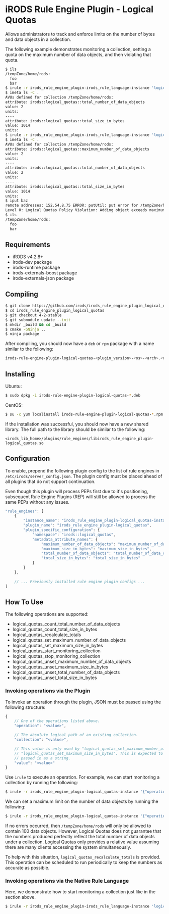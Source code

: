 # iRODS Rule Engine Plugin - Logical Quotas

Allows administrators to track and enforce limits on the number of bytes and data objects in a collection.

The following example demonstrates monitoring a collection, setting a quota on the maximum number of data
objects, and then violating that quota.
```bash
$ ils
/tempZone/home/rods:
  foo
  bar
$ irule -r irods_rule_engine_plugin-irods_rule_language-instance 'logical_quotas_start_monitoring_collection("/tempZone/home/rods")' null ruleExecOut
$ imeta ls -C .                                                                                                                                                                
AVUs defined for collection /tempZone/home/rods:
attribute: irods::logical_quotas::total_number_of_data_objects
value: 2
units: 
----
attribute: irods::logical_quotas::total_size_in_bytes
value: 1014
units: 
$ irule -r irods_rule_engine_plugin-irods_rule_language-instance 'logical_quotas_set_maximum_number_of_data_objects("/tempZone/home/rods", "2")' null ruleExecOut              
$ imeta ls -C .
AVUs defined for collection /tempZone/home/rods:
attribute: irods::logical_quotas::maximum_number_of_data_objects
value: 2
units: 
----
attribute: irods::logical_quotas::total_number_of_data_objects
value: 2
units: 
----
attribute: irods::logical_quotas::total_size_in_bytes
value: 1014
units: 
$ iput baz
remote addresses: 152.54.8.75 ERROR: putUtil: put error for /tempZone/home/rods/baz, status = -130000 status = -130000 SYS_INVALID_INPUT_PARAM
Level 0: Logical Quotas Policy Violation: Adding object exceeds maximum number of objects limit
$ ils
/tempZone/home/rods:
  foo
  bar
```

## Requirements
- iRODS v4.2.8+
- irods-dev package
- irods-runtime package
- irods-externals-boost package
- irods-externals-json package

## Compiling
```bash
$ git clone https://github.com/irods/irods_rule_engine_plugin_logical_quotas
$ cd irods_rule_engine_plugin_logical_quotas
$ git checkout 4-2-stable
$ git submodule update --init
$ mkdir _build && cd _build
$ cmake -GNinja ..
$ ninja package
```
After compiling, you should now have a `deb` or `rpm` package with a name similar to the following:
```bash
irods-rule-engine-plugin-logical-quotas-<plugin_version>-<os>-<arch>.<deb|rpm>
```

## Installing
Ubuntu:
```bash
$ sudo dpkg -i irods-rule-engine-plugin-logical-quotas-*.deb
```
CentOS:
```bash
$ su -c yum localinstall irods-rule-engine-plugin-logical-quotas-*.rpm
```
If the installation was successful, you should now have a new shared library. The full path to the library
should be similar to the following:
```
<irods_lib_home>/plugins/rule_engines/libirods_rule_engine_plugin-logical_quotas.so
```

## Configuration
To enable, prepend the following plugin config to the list of rule engines in `/etc/irods/server_config.json`. 
The plugin config must be placed ahead of all plugins that do not support continuation.

Even though this plugin will process PEPs first due to it's positioning, subsequent Rule Engine Plugins (REP) will 
still be allowed to process the same PEPs without any issues.
```javascript
"rule_engines": [
    {
        "instance_name": "irods_rule_engine_plugin-logical_quotas-instance",
        "plugin_name": "irods_rule_engine_plugin-logical_quotas",
        "plugin_specific_configuration": {
            "namespace": "irods::logical_quotas",
            "metadata_attribute_names": {
                "maximum_number_of_data_objects": "maximum_number_of_data_objects",
                "maximum_size_in_bytes": "maximum_size_in_bytes",
                "total_number_of_data_objects": "total_number_of_data_objects",
                "total_size_in_bytes": "total_size_in_bytes"
            }
        }
    },
    
    // ... Previously installed rule engine plugin configs ...
]
```

## How To Use
The following operations are supported:
- logical_quotas_count_total_number_of_data_objects
- logical_quotas_count_total_size_in_bytes
- logical_quotas_recalculate_totals
- logical_quotas_set_maximum_number_of_data_objects
- logical_quotas_set_maximum_size_in_bytes
- logical_quotas_start_monitoring_collection
- logical_quotas_stop_monitoring_collection
- logical_quotas_unset_maximum_number_of_data_objects
- logical_quotas_unset_maximum_size_in_bytes
- logical_quotas_unset_total_number_of_data_objects
- logical_quotas_unset_total_size_in_bytes

### Invoking operations via the Plugin
To invoke an operation through the plugin, JSON must be passed using the following structure:
```javascript
{
    // One of the operations listed above.
    "operation": "<value>",

    // The absolute logical path of an existing collection.
    "collection": "<value>",

    // This value is only used by "logical_quotas_set_maximum_number_of_data_objects" and
    // "logical_quotas_set_maximum_size_in_bytes". This is expected to be an integer
    // passed in as a string.
    "value": "<value>"
}
```

Use `irule` to execute an operation. For example, we can start monitoring a collection by running the following:
```bash
$ irule -r irods_rule_engine_plugin-logical_quotas-instance '{"operation": "logical_quotas_start_monitoring_collection", "collection": "/tempZone/home/rods"}' null ruleExecOut
```

We can set a maximum limit on the number of data objects by running the following:
```bash
$ irule -r irods_rule_engine_plugin-logical_quotas-instance '{"operation": "logical_quotas_set_maximum_number_of_data_objects", "collection": "/tempZone/home/rods", "value": "100"}' null ruleExecOut
```
If no errors occurred, then `/tempZone/home/rods` will only be allowed to contain 100 data objects. However, Logical
Quotas does not guarantee that the numbers produced perfectly reflect the total number of data objects under a collection.
Logical Quotas only provides a relative value assuming there are many clients accessing the system simultaneously.

To help with this situation, `logical_quotas_recalculate_totals` is provided. This operation can be scheduled
to run periodically to keep the numbers as accurate as possible.

### Invoking operations via the Native Rule Language
Here, we demonstrate how to start monitoring a collection just like in the section above.
```bash
$ irule -r irods_rule_engine_plugin-irods_rule_language-instance 'logical_quotas_start_monitoring_collection(*col)' '*col=/tempZone/home/rods' ruleExecOut
```

